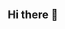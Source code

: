 ## Hi there 👋

<!--
**vasanth-188/vasanth-188** is a ✨ _special_ ✨ repository because its `README.md` (this file) appears on your GitHub profile.

Here are some ideas to get you started:

- 🔭 I’m currently working on developing new skills
- 🌱 I’m currently learning AI and Machine Learning
- 👯 I’m looking to collaborate on collaboration
- 🤔 I’m looking for help with curious minds
- 💬 Ask me about ...
- 📫 How to reach me: vasacs188@rmkcet.ac.in
- 😄 Pronouns: ...
- ⚡ Fun fact: ...
-->
